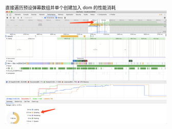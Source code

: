 直接遍历预设弹幕数组并单个创建加入 dom 的性能消耗
![](https://raw.githubusercontent.com/udbbbn/Img/master/_10325d23-090f-40ce-a309-c14dfe0b8316.png)

